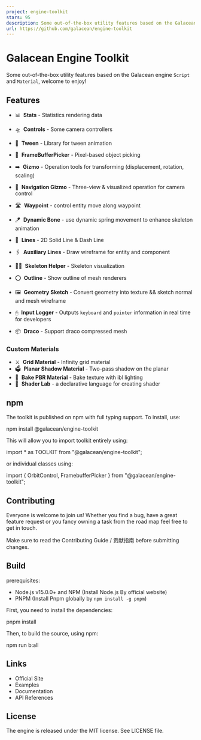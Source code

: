 ```yaml
---
project: engine-toolkit
stars: 95
description: Some out-of-the-box utility features based on the Galacean engine.
url: https://github.com/galacean/engine-toolkit
---
```


Galacean Engine Toolkit
=======================

Some out-of-the-box utility features based on the Galacean engine `Script` and `Material`, welcome to enjoy!

Features
--------

-   📊  **Stats** - Statistics rendering data
    
-   🛸  **Controls** - Some camera controllers
    
-   🎥  **Tween** - Library for tween animation
    
-   🫧  **FrameBufferPicker** - Pixel-based object picking
    
-   ➡️  **Gizmo** - Operation tools for transforming (displacement, rotation, scaling)
    
-   🧭  **Navigation Gizmo** - Three-view & visualized operation for camera control
    
-   🛣  **Waypoint** - control entity move along waypoint
    
-   🪁  **Dynamic Bone** - use dynamic spring movement to enhance skeleton animation
    
-   📐  **Lines** - 2D Solid Line & Dash Line
    
-   🖇  **Auxiliary Lines** - Draw wireframe for entity and component
    
-   🧍🏼  **Skeleton Helper** - Skeleton visualization
    
-   ⭕️  **Outline** - Show outline of mesh renderers
    
-   🖼  **Geometry Sketch** - Convert geometry into texture && sketch normal and mesh wireframe
    
-   🖱  **Input Logger** - Outputs `keyboard` and `pointer` information in real time for developers
    
-   📦  **Draco** - Support draco compressed mesh
    

### Custom Materials

-   ⚔️  **Grid Material** - Infinity grid material
-   🗳  **Planar Shadow Material** - Two-pass shadow on the planar
-   🍞  **Bake PBR Material** - Bake texture with ibl lighting
-   🍞  **Shader Lab** - a declarative language for creating shader

npm
---

The toolkit is published on npm with full typing support. To install, use:

npm install @galacean/engine-toolkit

This will allow you to import toolkit entirely using:

import \* as TOOLKIT from "@galacean/engine-toolkit";

or individual classes using:

import { OrbitControl, FramebufferPicker } from "@galacean/engine-toolkit";

Contributing
------------

Everyone is welcome to join us! Whether you find a bug, have a great feature request or you fancy owning a task from the road map feel free to get in touch.

Make sure to read the Contributing Guide / 贡献指南 before submitting changes.

Build
-----

prerequisites:

-   Node.js v15.0.0+ and NPM (Install Node.js By official website)
-   PNPM (Install Pnpm globally by `npm install -g pnpm`)

First, you need to install the dependencies:

pnpm install

Then, to build the source, using npm:

npm run b:all

Links
-----

-   Official Site
-   Examples
-   Documentation
-   API References

License
-------

The engine is released under the MIT license. See LICENSE file.
